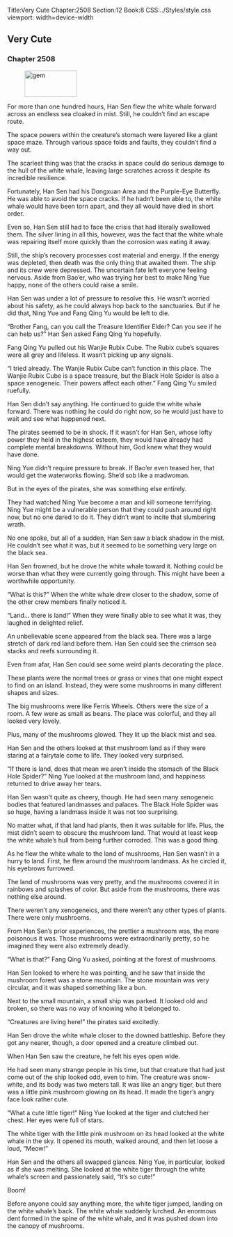 Title:Very Cute 
Chapter:2508 
Section:12 
Book:8 
CSS:../Styles/style.css 
viewport: width=device-width
  
## Very Cute
### Chapter 2508
  
<figure>
	<img src="../Images/gem.gif" alt="gem" id="gem" width="120" height="60" />
</figure>
  

  
For more than one hundred hours, Han Sen flew the white whale forward across an endless sea cloaked in mist. Still, he couldn’t find an escape route.

The space powers within the creature’s stomach were layered like a giant space maze. Through various space folds and faults, they couldn’t find a way out.

The scariest thing was that the cracks in space could do serious damage to the hull of the white whale, leaving large scratches across it despite its incredible resilience.

Fortunately, Han Sen had his Dongxuan Area and the Purple-Eye Butterfly. He was able to avoid the space cracks. If he hadn’t been able to, the white whale would have been torn apart, and they all would have died in short order.

Even so, Han Sen still had to face the crisis that had literally swallowed them. The silver lining in all this, however, was the fact that the white whale was repairing itself more quickly than the corrosion was eating it away.

Still, the ship’s recovery processes cost material and energy. If the energy was depleted, then death was the only thing that awaited them. The ship and its crew were depressed. The uncertain fate left everyone feeling nervous. Aside from Bao’er, who was trying her best to make Ning Yue happy, none of the others could raise a smile.

Han Sen was under a lot of pressure to resolve this. He wasn’t worried about his safety, as he could always hop back to the sanctuaries. But if he did that, Ning Yue and Fang Qing Yu would be left to die.

“Brother Fang, can you call the Treasure Identifier Elder? Can you see if he can help us?” Han Sen asked Fang Qing Yu hopefully.

Fang Qing Yu pulled out his Wanjie Rubix Cube. The Rubix cube’s squares were all grey and lifeless. It wasn’t picking up any signals.

“I tried already. The Wanjie Rubix Cube can’t function in this place. The Wanjie Rubix Cube is a space treasure, but the Black Hole Spider is also a space xenogeneic. Their powers affect each other.” Fang Qing Yu smiled ruefully.

Han Sen didn’t say anything. He continued to guide the white whale forward. There was nothing he could do right now, so he would just have to wait and see what happened next.

The pirates seemed to be in shock. If it wasn’t for Han Sen, whose lofty power they held in the highest esteem, they would have already had complete mental breakdowns. Without him, God knew what they would have done.

Ning Yue didn’t require pressure to break. If Bao’er even teased her, that would get the waterworks flowing. She’d sob like a madwoman.

But in the eyes of the pirates, she was something else entirely.

They had watched Ning Yue become a man and kill someone terrifying. Ning Yue might be a vulnerable person that they could push around right now, but no one dared to do it. They didn’t want to incite that slumbering wrath.

No one spoke, but all of a sudden, Han Sen saw a black shadow in the mist. He couldn’t see what it was, but it seemed to be something very large on the black sea.

Han Sen frowned, but he drove the white whale toward it. Nothing could be worse than what they were currently going through. This might have been a worthwhile opportunity.

“What is this?” When the white whale drew closer to the shadow, some of the other crew members finally noticed it.

“Land… there is land!” When they were finally able to see what it was, they laughed in delighted relief.

An unbelievable scene appeared from the black sea. There was a large stretch of dark red land before them. Han Sen could see the crimson sea stacks and reefs surrounding it.

Even from afar, Han Sen could see some weird plants decorating the place.

These plants were the normal trees or grass or vines that one might expect to find on an island. Instead, they were some mushrooms in many different shapes and sizes.

The big mushrooms were like Ferris Wheels. Others were the size of a room. A few were as small as beans. The place was colorful, and they all looked very lovely.

Plus, many of the mushrooms glowed. They lit up the black mist and sea.

Han Sen and the others looked at that mushroom land as if they were staring at a fairytale come to life. They looked very surprised.

“If there is land, does that mean we aren’t inside the stomach of the Black Hole Spider?” Ning Yue looked at the mushroom land, and happiness returned to drive away her tears.

Han Sen wasn’t quite as cheery, though. He had seen many xenogeneic bodies that featured landmasses and palaces. The Black Hole Spider was so huge, having a landmass inside it was not too surprising.

No matter what, if that land had plants, then it was suitable for life. Plus, the mist didn’t seem to obscure the mushroom land. That would at least keep the white whale’s hull from being further corroded. This was a good thing.

As he flew the white whale to the land of mushrooms, Han Sen wasn’t in a hurry to land. First, he flew around the mushroom landmass. As he circled it, his eyebrows furrowed.

The land of mushrooms was very pretty, and the mushrooms covered it in rainbows and splashes of color. But aside from the mushrooms, there was nothing else around.

There weren’t any xenogeneics, and there weren’t any other types of plants. There were only mushrooms.

From Han Sen’s prior experiences, the prettier a mushroom was, the more poisonous it was. Those mushrooms were extraordinarily pretty, so he imagined they were also extremely deadly.

“What is that?” Fang Qing Yu asked, pointing at the forest of mushrooms.

Han Sen looked to where he was pointing, and he saw that inside the mushroom forest was a stone mountain. The stone mountain was very circular, and it was shaped something like a bun.

Next to the small mountain, a small ship was parked. It looked old and broken, so there was no way of knowing who it belonged to.

“Creatures are living here!” the pirates said excitedly.

Han Sen drove the white whale closer to the downed battleship. Before they got any nearer, though, a door opened and a creature climbed out.

When Han Sen saw the creature, he felt his eyes open wide.

He had seen many strange people in his time, but that creature that had just come out of the ship looked odd, even to him. The creature was snow-white, and its body was two meters tall. It was like an angry tiger, but there was a little pink mushroom glowing on its head. It made the tiger’s angry face look rather cute.

“What a cute little tiger!” Ning Yue looked at the tiger and clutched her chest. Her eyes were full of stars.

The white tiger with the little pink mushroom on its head looked at the white whale in the sky. It opened its mouth, walked around, and then let loose a loud, “Meow!”

Han Sen and the others all swapped glances. Ning Yue, in particular, looked as if she was melting. She looked at the white tiger through the white whale’s screen and passionately said, “It’s so cute!”

Boom!

Before anyone could say anything more, the white tiger jumped, landing on the white whale’s back. The white whale suddenly lurched. An enormous dent formed in the spine of the white whale, and it was pushed down into the canopy of mushrooms.